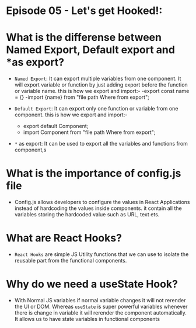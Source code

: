 # Episode 05 - Let's get Hooked!:

# What is the differense between Named Export, Default export and \*as export?

- `Named Export`: It can export multiple variables from one component. It will export variable or function by just adding export before the function or variable name. this is how we export and import:-
  -export const name = {}
  -import {name} from "file path Where from export";

- `Default Export`: It can export only one function or variable from one component. this is how we export and import:-

  - export default Component;
  - import Component from "file path Where from export";

- `*` as export: It can be used to export all the variables and functions from component,s

# What is the importance of config.js file

- Config.js allows developers to configure the values in React Applications instead of hardcoding the values inside components. it contain all the variables storing the hardcoded value such as URL, text ets.

# What are React Hooks?

- `React Hooks` are simple JS Utility functions that we can use to isolate the reusable part from the functional components.

# Why do we need a useState Hook?

- With Normal JS variables if normal variable changes it will not rerender the UI or DOM. Whereas `useState` is super powerful variables whenever there is change in variable it will rerender the component automatically. It allows us to have state variables in functional components
